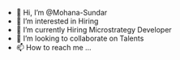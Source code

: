 - 👋 Hi, I’m @Mohana-Sundar
- 👀 I’m interested in Hiring
- 🌱 I’m currently Hiring Microstrategy Developer
- 💞️ I’m looking to collaborate on Talents
- 📫 How to reach me ...

<!---
Mohana-Sundar/Mohana-Sundar is a ✨ special ✨ repository because its `README.md` (this file) appears on your GitHub profile.
You can click the Preview link to take a look at your changes.
--->
